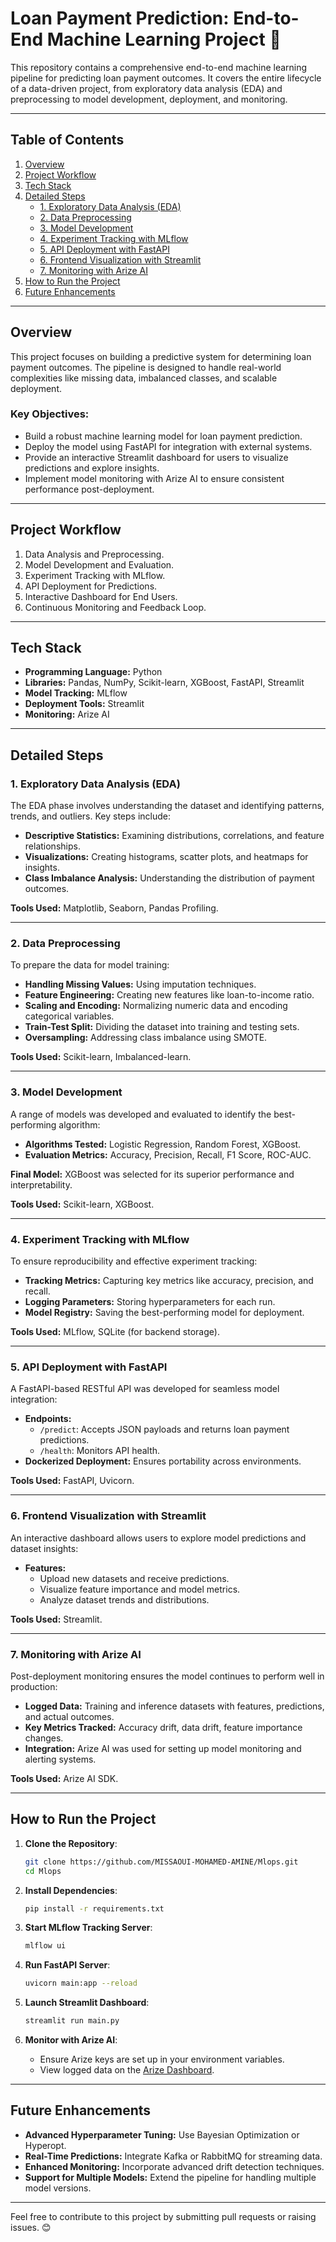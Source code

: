 # Loan Payment Prediction: End-to-End Machine Learning Project 🚀

This repository contains a comprehensive end-to-end machine learning pipeline for predicting loan payment outcomes. It covers the entire lifecycle of a data-driven project, from exploratory data analysis (EDA) and preprocessing to model development, deployment, and monitoring.

---

## Table of Contents
1. [Overview](#overview)  
2. [Project Workflow](#project-workflow)  
3. [Tech Stack](#tech-stack)  
4. [Detailed Steps](#detailed-steps)  
    - [1. Exploratory Data Analysis (EDA)](#1-exploratory-data-analysis-eda)  
    - [2. Data Preprocessing](#2-data-preprocessing)  
    - [3. Model Development](#3-model-development)  
    - [4. Experiment Tracking with MLflow](#4-experiment-tracking-with-mlflow)  
    - [5. API Deployment with FastAPI](#5-api-deployment-with-fastapi)  
    - [6. Frontend Visualization with Streamlit](#6-frontend-visualization-with-streamlit)  
    - [7. Monitoring with Arize AI](#7-monitoring-with-arize-ai)  
5. [How to Run the Project](#how-to-run-the-project)  
6. [Future Enhancements](#future-enhancements)

---

## Overview
This project focuses on building a predictive system for determining loan payment outcomes. The pipeline is designed to handle real-world complexities like missing data, imbalanced classes, and scalable deployment. 

### Key Objectives:
- Build a robust machine learning model for loan payment prediction.
- Deploy the model using FastAPI for integration with external systems.
- Provide an interactive Streamlit dashboard for users to visualize predictions and explore insights.
- Implement model monitoring with Arize AI to ensure consistent performance post-deployment.

---

## Project Workflow
1. Data Analysis and Preprocessing.
2. Model Development and Evaluation.
3. Experiment Tracking with MLflow.
4. API Deployment for Predictions.
5. Interactive Dashboard for End Users.
6. Continuous Monitoring and Feedback Loop.

---

## Tech Stack
- **Programming Language:** Python  
- **Libraries:** Pandas, NumPy, Scikit-learn, XGBoost, FastAPI, Streamlit  
- **Model Tracking:** MLflow  
- **Deployment Tools:** Streamlit 
- **Monitoring:** Arize AI  

---

## Detailed Steps

### 1. Exploratory Data Analysis (EDA)
The EDA phase involves understanding the dataset and identifying patterns, trends, and outliers. Key steps include:
- **Descriptive Statistics:** Examining distributions, correlations, and feature relationships.
- **Visualizations:** Creating histograms, scatter plots, and heatmaps for insights.
- **Class Imbalance Analysis:** Understanding the distribution of payment outcomes.

**Tools Used:** Matplotlib, Seaborn, Pandas Profiling.

---

### 2. Data Preprocessing
To prepare the data for model training:
- **Handling Missing Values:** Using imputation techniques.
- **Feature Engineering:** Creating new features like loan-to-income ratio.
- **Scaling and Encoding:** Normalizing numeric data and encoding categorical variables.
- **Train-Test Split:** Dividing the dataset into training and testing sets.
- **Oversampling:** Addressing class imbalance using SMOTE.

**Tools Used:** Scikit-learn, Imbalanced-learn.

---

### 3. Model Development
A range of models was developed and evaluated to identify the best-performing algorithm:
- **Algorithms Tested:** Logistic Regression, Random Forest, XGBoost.
- **Evaluation Metrics:** Accuracy, Precision, Recall, F1 Score, ROC-AUC.

**Final Model:** XGBoost was selected for its superior performance and interpretability.

**Tools Used:** Scikit-learn, XGBoost.

---

### 4. Experiment Tracking with MLflow
To ensure reproducibility and effective experiment tracking:
- **Tracking Metrics:** Capturing key metrics like accuracy, precision, and recall.
- **Logging Parameters:** Storing hyperparameters for each run.
- **Model Registry:** Saving the best-performing model for deployment.

**Tools Used:** MLflow, SQLite (for backend storage).

---

### 5. API Deployment with FastAPI
A FastAPI-based RESTful API was developed for seamless model integration:
- **Endpoints:**  
  - `/predict`: Accepts JSON payloads and returns loan payment predictions.  
  - `/health`: Monitors API health.  
- **Dockerized Deployment:** Ensures portability across environments.

**Tools Used:** FastAPI, Uvicorn.

---

### 6. Frontend Visualization with Streamlit
An interactive dashboard allows users to explore model predictions and dataset insights:
- **Features:**
  - Upload new datasets and receive predictions.
  - Visualize feature importance and model metrics.
  - Analyze dataset trends and distributions.

**Tools Used:** Streamlit.

---

### 7. Monitoring with Arize AI
Post-deployment monitoring ensures the model continues to perform well in production:
- **Logged Data:** Training and inference datasets with features, predictions, and actual outcomes.
- **Key Metrics Tracked:** Accuracy drift, data drift, feature importance changes.
- **Integration:** Arize AI was used for setting up model monitoring and alerting systems.

**Tools Used:** Arize AI SDK.

---

## How to Run the Project

1. **Clone the Repository**:
   ```bash
   git clone https://github.com/MISSAOUI-MOHAMED-AMINE/Mlops.git
   cd Mlops
   ```

2. **Install Dependencies**:
   ```bash
   pip install -r requirements.txt
   ```

3. **Start MLflow Tracking Server**:
   ```bash
   mlflow ui
   ```

4. **Run FastAPI Server**:
   ```bash
   uvicorn main:app --reload
   ```

5. **Launch Streamlit Dashboard**:
   ```bash
   streamlit run main.py
   ```

6. **Monitor with Arize AI**:
   - Ensure Arize keys are set up in your environment variables.
   - View logged data on the [Arize Dashboard](https://app.arize.com/).

---

## Future Enhancements
- **Advanced Hyperparameter Tuning:** Use Bayesian Optimization or Hyperopt.
- **Real-Time Predictions:** Integrate Kafka or RabbitMQ for streaming data.
- **Enhanced Monitoring:** Incorporate advanced drift detection techniques.
- **Support for Multiple Models:** Extend the pipeline for handling multiple model versions.

---

Feel free to contribute to this project by submitting pull requests or raising issues. 😊
